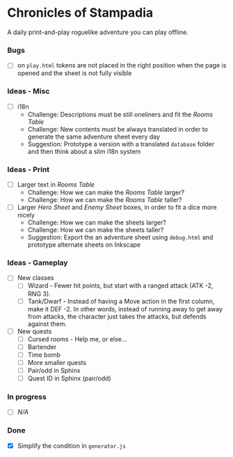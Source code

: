 # Chronicles of Stampadia

A daily print-and-play roguelike adventure you can play offline.

### Bugs

- [ ] on `play.html` tokens are not placed in the right position when the page is opened and the sheet is not fully visible

### Ideas - Misc

- [ ] i18n
  - Challenge: Descriptions must be still oneliners and fit the _Rooms Table_
  - Challenge: New contents must be always translated in order to generate the same adventure sheet every day
  - Suggestion: Prototype a version with a translated `database` folder and then think about a slim i18n system

### Ideas - Print

- [ ] Larger text in _Rooms Table_
  - Challenge: How we can make the _Rooms Table_ larger?
  - Challenge: How we can make the _Rooms Table_ taller?
- [ ] Larger _Hero Sheet_ and _Enemy Sheet_ boxes, in order to fit a dice more nicely
  - Challenge: How we can make the sheets larger?
  - Challenge: How we can make the sheets taller?
  - Suggestion: Export the an adventure sheet using `debug.html` and prototype alternate sheets on Inkscape

### Ideas - Gameplay

- [ ] New classes
  - [ ] Wizard - Fewer hit points, but start with a ranged attack (ATK -2, RNG 3).
  - [ ] Tank/Dwarf - Instead of having a Move action in the first column, make it DEF -2. In other words, instead of running away to get away from attacks, the character just takes the attacks, but defends against them.
- [ ] New quests
  - [ ] Cursed rooms - Help me, or else...
  - [ ] Bartender
  - [ ] Time bomb
  - [ ] More smaller quests
  - [ ] Pair/odd in Sphinx
  - [ ] Quest ID in Sphinx (pair/odd)

### In progress

- [ ] _N/A_

### Done

- [x] Simplify the condition in `generator.js`